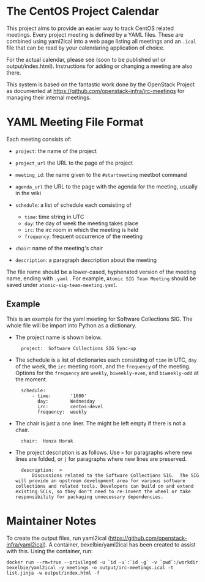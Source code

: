 # The CentOS Project Calendar

This project aims to provide an easier way to track CentOS related meetings. Every project meeting is defined by a YAML files.  These are combined using yaml2ical into a web page listing all meetings and an `.ical` file that can be read by your calendaring application of choice.

For the actual calendar, please see (soon to be published url or output/index.html).  Instructions for adding or changing a meeting are also there.

This system is based on the fantastic work done by the OpenStack Project as documented at https://github.com/openstack-infra/irc-meetings for managing their internal meetings.

# YAML Meeting File Format

Each meeting consists of:

* ``project``: the name of the project
* ``project_url`` the URL to the page of the project
* ``meeting_id``: the name given to the ``#startmeeting`` meetbot command
* ``agenda_url`` the URL to the page with the agenda for the meeting,
  usually in the wiki
* ``schedule``: a list of schedule each consisting of

  * ``time``: time string in UTC
  * ``day``: the day of week the meeting takes place
  * ``irc``: the irc room in which the meeting is held
  * ``frequency``: frequent occurrence of the meeting
* ``chair``: name of the meeting's chair
* ``description``: a paragraph description about the meeting

The file name should be a lower-cased, hyphenated version of the meeting name,
ending with ``.yaml`` . For example, ``Atomic SIG Team Meeting`` should be
saved under ``atomic-sig-team-meeting.yaml``.

## Example

This is an example for the yaml meeting for Software Collections SIG.  The whole file
will be import into Python as a dictionary.

* The project name is shown below.

        project:  Software Collections SIG Sync-up

* The schedule is a list of dictionaries each consisting of `time` in UTC,
  `day` of the week, the `irc` meeting room, and the `frequency` of the
  meeting. Options for the `frequency` are `weekly`, `biweekly-even`, and
  `biweekly-odd` at the moment.

        schedule:
            - time:       '1600'
              day:        Wednesday
              irc:        centos-devel
              frequency:  weekly

* The chair is just a one liner. The might be left empty if there is not a
  chair.

        chair:  Honza Horak

* The project description is as follows.  Use `>` for paragraphs where new
  lines are folded, or `|` for paragraphs where new lines are preserved.

        description:  >
            Discussions related to the Software Collections SIG.  The SIG will provide an upstream development area for various software collections and related tools. Developers can build on and extend existing SCLs, so they don't need to re-invent the wheel or take responsibility for packaging unnecessary dependencies. 

# Maintainer Notes

To create the output files, run yaml2ical (https://github.com/openstack-infra/yaml2ical).  A container, bexelbie/yaml2ical has been created to assist with this.  Using the container, run:

    docker run --rm=true --privileged -u `id -u`:`id -g` -v `pwd`:/workdir bexelbie/yaml2ical -y meetings -o output/irc-meetings.ical -t list.jinja -w output/index.html -f
